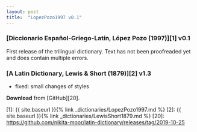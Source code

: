 ```yaml
---
layout: post
title:  "LopezPozo1997 v0.1"
---
```


### [Diccionario Español-Griego-Latín, López Pozo (1997)][1] v0.1

First release of the trilingual dictionary. Text has not been proofreaded yet and does contain multiple errors.

### [A Latin Dictionary, Lewis & Short (1879)][2] v1.3

* fixed: small changes of styles


**Download** from [GitHub][20].


[1]: {{ site.baseurl }}{% link _dictionaries/LopezPozo1997.md %}
[2]: {{ site.baseurl }}{% link _dictionaries/LewisShort1879.md %}
[20]: https://github.com/nikita-moor/latin-dictionary/releases/tag/2019-10-25

